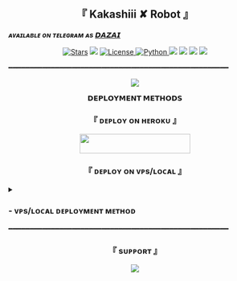 <h2 align="center">
     『 Kakashiii ✘ Robot 』
</h2>


_**ᴀᴠᴀɪʟᴀʙʟᴇ ᴏɴ ᴛᴇʟᴇɢʀᴀᴍ ᴀs [𝘿𝘼𝙕𝘼𝙄](https://t.me/Dazaiprobot)**_


<p align="center">
<a href="https://github.com/Anonymous-068/DazaiRobot/stargazers"><img src="https://img.shields.io/github/stars/Anonymous-068/DazaiRobot?color=black&logo=github&logoColor=black&style=for-the-badge" alt="Stars" /></a>
<a href="https://github.com/Anonymous-068/DazaiRobot/network/members"> <img src="https://img.shields.io/github/forks/Anonymous-068/DazaiRobot?color=black&logo=github&logoColor=black&style=for-the-badge" /></a>
<a href="https://github.com/Anonymous-068/DazaiRobot/blob/master/LICENSE"> <img src="https://img.shields.io/badge/License-MIT-blueviolet?style=for-the-badge" alt="License" /> </a>
<a href="https://www.python.org/"> <img src="https://img.shields.io/badge/Written%20in-Python-skyblue?style=for-the-badge&logo=python" alt="Python" /> </a>
<a href="https://pypi.org/project/Telethon/"> <img src="https://img.shields.io/pypi/v/telethon?color=white&label=telethon&logo=python&logoColor=blue&style=for-the-badge" /></a>
<a href="https://pypi.org/project/Pyrogram/"> <img src="https://img.shields.io/pypi/v/pyrogram?color=white&label=pyrogram&logo=python&logoColor=blue&style=for-the-badge" /></a>
<a href="https://github.com/Anonymous-068/DazaiRobot"> <img src="https://img.shields.io/github/repo-size/Anonymous-068/DazaiRobot?color=skyblue&logo=github&logoColor=blue&style=for-the-badge" /></a>
<a href="https://github.com/Anonymous-068/DazaiRobot/commits/Anonymous"> <img src="https://img.shields.io/github/last-commit/adi6804/DazaiRobot?color=black&logo=github&logoColor=black&style=for-the-badge" /></a>
</p>

━━━━━━━━━━━━━━━━━━━━━━━━━━━━━━━━━━━━━━━━━━━━━━━━━━━━

<p align="center">
  <img src="https://te.legra.ph/file/b6469b621aa167437586d.jpg">
</p>

<p align="center">
<b>𝗗𝗘𝗣𝗟𝗢𝗬𝗠𝗘𝗡𝗧 𝗠𝗘𝗧𝗛𝗢𝗗𝗦</b>
</p>

<h3 align="center">
    『 ᴅᴇᴩʟᴏʏ ᴏɴ ʜᴇʀᴏᴋᴜ 』
</h3>

<p align="center"><a href="https://dashboard.heroku.com/new?template=https://github.com/Yuuichiexe/DazaiRobot"> <img src="https://img.shields.io/badge/Deploy%20On%20Heroku-purple?style=for-the-badge&logo=heroku" width="220" height="38.45"/></a></p>


<h3 align="center">
      『 ᴅᴇᴩʟᴏʏ ᴏɴ ᴠᴘs/ʟᴏᴄᴀʟ 』
</h3>

<details>
<summary><h3>
- <b> ᴠᴘs/ʟᴏᴄᴀʟ ᴅᴇᴘʟᴏʏᴍᴇɴᴛ ᴍᴇᴛʜᴏᴅ </b>
</h3></summary>

- Get your [Necessary Variables](https://github.com/Anonymous-068/DazaiRobot/blob/master/DazaiRobot/config.py)
- Upgrade and Update by :
`sudo apt-get update && sudo apt-get upgrade -y`
- Install required packages by :
`sudo apt-get install python3-pip -y`
- Install pip by :
`sudo pip3 install -U pip`
- Clone the repository by :
`git clone https://github.com/adi6804/DazaiRobot && cd DazaiRobot`
- Install/Upgrade setuptools by :
`pip3 install --upgrade pip setuptools`
- Install requirements by :
`pip3 install -U -r requirements.txt`
- Fill your variables in config by :
`vi DazaiRobot/config.py`

Press `I` on the keyboard for editing config

Press `Ctrl+C` when you're done with editing config and `:wq` to save the config
- Install tmux to keep running your bot when you close the terminal by :
`sudo apt install tmux && tmux`
- Finally run the bot by :
`python3 -m DazaiRobot`
- For getting out from tmux session

Press `Ctrl+b` and then `d`

<p align="center">
  <img src="https://telegra.ph/file/d92033060bad9004c4ad5.jpg">
</p>

</details>
━━━━━━━━━━━━━━━━━━━━━━━━━━━━━━━━━━━━━━━━━━━━━━━━━━━━

<h3 align="center">
    『 sᴜᴩᴩᴏʀᴛ 』
</h3>

<p align="center">
<a href="https://telegram.me/The_Apexx"><img src="https://img.shields.io/badge/-Support%20Group-blue.svg?style=for-the-badge&logo=Telegram"></a>
</p>
